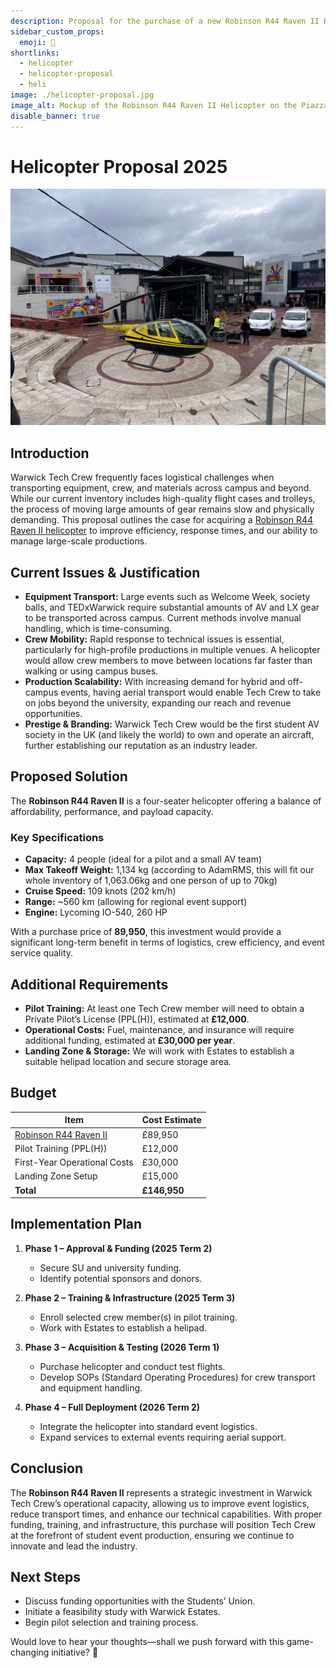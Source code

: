```yaml
---
description: Proposal for the purchase of a new Robinson R44 Raven II Helicopter
sidebar_custom_props:
  emoji: 🚁
shortlinks:
  - helicopter
  - helicopter-proposal
  - heli
image: ./helicopter-proposal.jpg
image_alt: Mockup of the Robinson R44 Raven II Helicopter on the Piazza
disable_banner: true
---
```


# Helicopter Proposal 2025

![Concept for helicopter usage during Tech Crew events.](./helicopter-proposal.jpg)

## Introduction

Warwick Tech Crew frequently faces logistical challenges when transporting equipment, crew, and materials across campus
and beyond. While our current inventory includes high-quality flight cases and trolleys, the process of moving large
amounts of gear remains slow and physically demanding. This proposal outlines the case for acquiring a
[Robinson R44 Raven II helicopter](https://www.europlanesales.com/aircraft-for-sale/robinson-r44-raven-ii-4/) to improve
efficiency, response times, and our ability to manage large-scale productions.

## Current Issues & Justification

- **Equipment Transport:** Large events such as Welcome Week, society balls, and TEDxWarwick require substantial amounts
  of AV and LX gear to be transported across campus. Current methods involve manual handling, which is time-consuming.
- **Crew Mobility:** Rapid response to technical issues is essential, particularly for high-profile productions in
  multiple venues. A helicopter would allow crew members to move between locations far faster than walking or using
  campus buses.
- **Production Scalability:** With increasing demand for hybrid and off-campus events, having aerial transport would
  enable Tech Crew to take on jobs beyond the university, expanding our reach and revenue opportunities.
- **Prestige & Branding:** Warwick Tech Crew would be the first student AV society in the UK (and likely the world) to
  own and operate an aircraft, further establishing our reputation as an industry leader.

## Proposed Solution

The **Robinson R44 Raven II** is a four-seater helicopter offering a balance of affordability, performance, and payload
capacity.

### Key Specifications

- **Capacity:** 4 people (ideal for a pilot and a small AV team)
- **Max Takeoff Weight:** 1,134 kg (according to AdamRMS, this will fit our whole inventory of 1,063.06kg and one person
  of up to 70kg)
- **Cruise Speed:** 109 knots (202 km/h)
- **Range:** ~560 km (allowing for regional event support)
- **Engine:** Lycoming IO-540, 260 HP

With a purchase price of **89,950**, this investment would provide a significant long-term benefit in terms of
logistics, crew efficiency, and event service quality.

## Additional Requirements

- **Pilot Training:** At least one Tech Crew member will need to obtain a Private Pilot’s License (PPL(H)), estimated at
  **£12,000**.
- **Operational Costs:** Fuel, maintenance, and insurance will require additional funding, estimated at **£30,000 per
  year**.
- **Landing Zone & Storage:** We will work with Estates to establish a suitable helipad location and secure storage
  area.

## Budget

| Item                                                                                               | Cost Estimate |  
|----------------------------------------------------------------------------------------------------|---------------|  
| [Robinson R44 Raven II](https://www.europlanesales.com/aircraft-for-sale/robinson-r44-raven-ii-4/) | £89,950       |  
| Pilot Training (PPL(H))                                                                            | £12,000       |  
| First-Year Operational Costs                                                                       | £30,000       |  
| Landing Zone Setup                                                                                 | £15,000       |  
| **Total**                                                                                          | **£146,950**  |  

## Implementation Plan

1. **Phase 1 – Approval & Funding (2025 Term 2)**
    - Secure SU and university funding.
    - Identify potential sponsors and donors.

2. **Phase 2 – Training & Infrastructure (2025 Term 3)**
    - Enroll selected crew member(s) in pilot training.
    - Work with Estates to establish a helipad.

3. **Phase 3 – Acquisition & Testing (2026 Term 1)**
    - Purchase helicopter and conduct test flights.
    - Develop SOPs (Standard Operating Procedures) for crew transport and equipment handling.

4. **Phase 4 – Full Deployment (2026 Term 2)**
    - Integrate the helicopter into standard event logistics.
    - Expand services to external events requiring aerial support.

## Conclusion

The **Robinson R44 Raven II** represents a strategic investment in Warwick Tech Crew’s operational capacity, allowing us
to improve event logistics, reduce transport times, and enhance our technical capabilities. With proper funding,
training, and infrastructure, this purchase will position Tech Crew at the forefront of student event production,
ensuring we continue to innovate and lead the industry.

## Next Steps

- Discuss funding opportunities with the Students’ Union.
- Initiate a feasibility study with Warwick Estates.
- Begin pilot selection and training process.

Would love to hear your thoughts—shall we push forward with this game-changing initiative? 🚁
